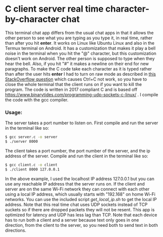 # C client server real time character-by-character chat
This terminal chat app differs from the usual chat apps in that it allows the other person to see what you are typing as you type it, in real time, rather than after you hit **enter**. It works on Linux like Ubuntu Linux and also in the Termux terminal on Android. It has a customization that makes it play a bell noise in the terminal when you hit the "@" character, but this customization doesn't work on Android. The other person is supposed to type when they hear the bell. Also, if you hit "#" it makes a newline on their end for new paragraphs. To make the C code take each character as it is typed rather than after the user hits **enter** I had to turn on raw mode as described in [this StackOverflow question](https://stackoverflow.com/a/1799024) which causes Ctrl+C not work, so you have to close the whole terminal that the client runs on if you want to kill the program. The code is written in 2017 compliant C and is based off https://www.binarytides.com/programming-udp-sockets-c-linux/ . I compile the code with the gcc compiler.

### Usage:

The server takes a port number to listen on. First compile and run the server in the terminal like so:

```bash
$ gcc server.c -o server
$ ./server 8000
```

The client takes a port number, the port number of the server, and the ip address of the server. Compile and run the client in the terminal like so:

```bash
$ gcc client.c -o client
$ ./client 8000 127.0.0.1
```

In the above example, I used the localhost IP address 127.0.0.1 but you can use any reachable IP address that the server runs on. If the client and server are on the same Wi-Fi network they can connect with each other using a local IP address, which usually starts with "192.168" on home Wi-Fi networks. You can use the included script *get_local_ip.sh* to get the local IP address. Note that this real time chat uses UDP sockets instead of TCP suckets so if there are dropped packets they will not be resent. This app is optimized for latency and UDP has less lag than TCP. Note that each device has to run both a client and a server because text only goes in one direction, from the client to the server, so you need both to send text in both directions.
